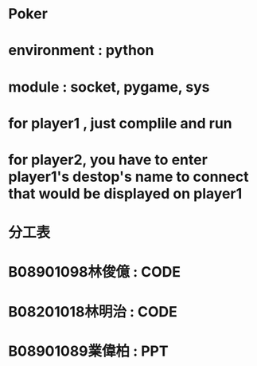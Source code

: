 # Poker
# environment : python 
# module : socket, pygame, sys
# for player1 , just complile and run 
# for player2, you have to enter player1's destop's name to connect that would be displayed on player1


# 分工表
# B08901098林俊億 : CODE 
# B08201018林明治 : CODE
# B08901089業偉柏 : PPT
